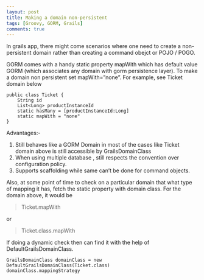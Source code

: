 ```yaml
---
layout: post
title: Making a domain non-persistent
tags: [Groovy, GORM, Grails]
comments: true
---
```


In grails app, there might come scenarios where one need to create a non-persistent domain rather than creating a command obejct or POJO / POGO.

GORM comes with a handy static property mapWith which has default value GORM (which associates any domain with gorm persistence layer).
To make a domain non persistent set mapWith=”none”. For example, see Ticket domain below

    public class Ticket {
		String id
		List<Long> productInstanceId
		static hasMany = [productInstanceId:Long]
		static mapWith = "none"
	}

Advantages:-

1. Still behaves like a GORM Domain in most of the cases like Ticket domain above is still accessible by GrailsDomainClass
2. When using multiple database , still respects the convention over configuration policy.
3. Supports scaffolding while same can’t be done for command objects.

Also, at some point of time to check on a particular domain that what type of mapping it has, fetch the static property with domain class. For the domain above, it would be

>Ticket.mapWith

or

>Ticket.class.mapWith

If doing a dynamic check then can find it with the help of DefaultGrailsDomainClass.

    GrailsDomainClass domainClass = new DefaultGrailsDomainClass(Ticket.class)
    domainClass.mappingStrategy
